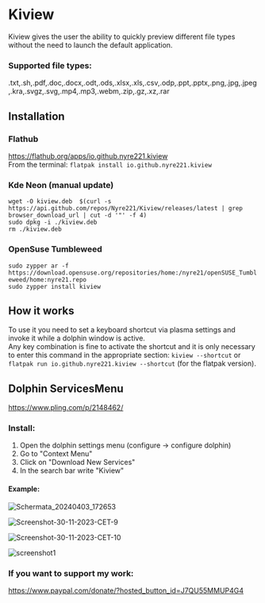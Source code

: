 # Kiview
Kiview gives the user the ability to quickly preview different file types without the need to launch the default application.
### Supported file types:
.txt,.sh,.pdf,.doc,.docx,.odt,.ods,.xlsx,.xls,.csv,.odp,.ppt,.pptx,.png,.jpg,.jpeg,.kra,.svgz,.svg,.mp4,.mp3,.webm,.zip,.gz,.xz,.rar

## Installation
### Flathub
https://flathub.org/apps/io.github.nyre221.kiview  
From the terminal: `flatpak install io.github.nyre221.kiview`
### Kde Neon (manual update)
`wget -O kiview.deb  $(curl -s https://api.github.com/repos/Nyre221/Kiview/releases/latest | grep browser_download_url | cut -d '"' -f 4)`  
`sudo dpkg -i ./kiview.deb`  
`rm ./kiview.deb`
### OpenSuse Tumbleweed
`sudo zypper ar -f https://download.opensuse.org/repositories/home:/nyre21/openSUSE_Tumbleweed/home:nyre21.repo`  
`sudo zypper install kiview`

## How it works
To use it you need to set a keyboard shortcut via plasma settings and invoke it while a dolphin window is active.   
Any key combination is fine to activate the shortcut and it is only necessary to enter this command in the appropriate section: `kiview --shortcut` or `flatpak run io.github.nyre221.kiview --shortcut` (for the flatpak version).

## Dolphin ServicesMenu
https://www.pling.com/p/2148462/
### Install:
1) Open the dolphin settings menu (configure -> configure dolphin)
2) Go to "Context Menu"
3) Click on "Download New Services"
4) In the search bar write "Kiview"

#### Example:
![Schermata_20240403_172653](https://github.com/Nyre221/Kiview/assets/104171042/14ed7534-f2cc-4c92-85da-6ce7b1ccfd73)

![Screenshot-30-11-2023-CET-9](https://github.com/Nyre221/Kiview/assets/104171042/4e06a068-3d51-4b57-adcf-f42693b92e18)

![Screenshot-30-11-2023-CET-10](https://github.com/Nyre221/Kiview/assets/104171042/37b1fb2c-5e89-48fb-b5cf-25750734fd14)

![screenshot1](https://github.com/Nyre221/Kiview/assets/104171042/69f0806b-7c17-487d-a5dd-e4a6892b2b31)


### If you want to support my work:
https://www.paypal.com/donate/?hosted_button_id=J7QU55MMUP4G4
